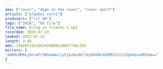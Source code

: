 ```yaml
---
aka: ["rover", "dope in the rover", "rover sport"]
artists: ["playboi carti"]
producers: ["lil 88"]
tags: ["2020", "OG file"]
file_name: bring yo friends-1.mp3
recorded: 2020-07-23
leaked: 2022-07-23
length: 3:49
md5: 74b80f33a1862929806e390677a8c202
mirrors: [
"aHR0cHM6Ly9rcmFrZW5maWxlcy5jb20vdmlldy9kOGk3UERRS2JrL2ZpbGUuaHRtbA=="
]
---
```

